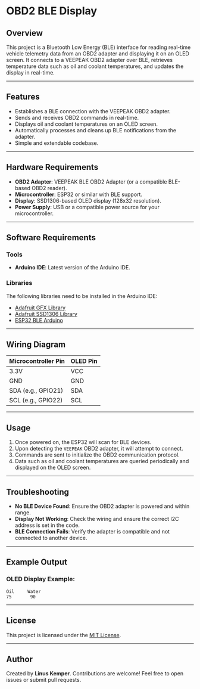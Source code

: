 # OBD2 BLE Display

## Overview
This project is a Bluetooth Low Energy (BLE) interface for reading real-time vehicle telemetry data from an OBD2 adapter and displaying it on an OLED screen. It connects to a VEEPEAK OBD2 adapter over BLE, retrieves temperature data such as oil and coolant temperatures, and updates the display in real-time.

---

## Features
- Establishes a BLE connection with the VEEPEAK OBD2 adapter.
- Sends and receives OBD2 commands in real-time.
- Displays oil and coolant temperatures on an OLED screen.
- Automatically processes and cleans up BLE notifications from the adapter.
- Simple and extendable codebase.

---

## Hardware Requirements
- **OBD2 Adapter**: VEEPEAK BLE OBD2 Adapter (or a compatible BLE-based OBD2 reader).
- **Microcontroller**: ESP32 or similar with BLE support.
- **Display**: SSD1306-based OLED display (128x32 resolution).
- **Power Supply**: USB or a compatible power source for your microcontroller.

---

## Software Requirements

### Tools
- **Arduino IDE**: Latest version of the Arduino IDE.

### Libraries
The following libraries need to be installed in the Arduino IDE:
- [Adafruit GFX Library](https://github.com/adafruit/Adafruit-GFX-Library)
- [Adafruit SSD1306 Library](https://github.com/adafruit/Adafruit_SSD1306)
- [ESP32 BLE Arduino](https://github.com/nkolban/ESP32_BLE_Arduino)

---

## Wiring Diagram

| **Microcontroller Pin** | **OLED Pin** |
|--------------------------|--------------|
| 3.3V                     | VCC          |
| GND                      | GND          |
| SDA (e.g., GPIO21)       | SDA          |
| SCL (e.g., GPIO22)       | SCL          |

---

## Usage

1. Once powered on, the ESP32 will scan for BLE devices.
2. Upon detecting the `VEEPEAK` OBD2 adapter, it will attempt to connect.
3. Commands are sent to initialize the OBD2 communication protocol.
4. Data such as oil and coolant temperatures are queried periodically and displayed on the OLED screen.


---

## Troubleshooting

- **No BLE Device Found**: Ensure the OBD2 adapter is powered and within range.
- **Display Not Working**: Check the wiring and ensure the correct I2C address is set in the code.
- **BLE Connection Fails**: Verify the adapter is compatible and not connected to another device.

---

## Example Output

### OLED Display Example:
```
Oil     Water
75       90
```

---

## License
This project is licensed under the [MIT License](LICENSE).

---

## Author
Created by **Linus Kemper**. Contributions are welcome! Feel free to open issues or submit pull requests.